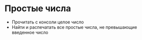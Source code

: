 # Простые числа

 - Прочитать с консоли целое число
 - Найти и распечатать все простые числа, не превышающие
введенное число